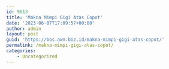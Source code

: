 ```yaml
---
id: 9613
title: 'Makna Mimpi Gigi Atas Copot'
date: '2023-06-07T17:09:57+00:00'
author: admin
layout: post
guid: 'https://bos.awn.biz.id/makna-mimpi-gigi-atas-copot/'
permalink: /makna-mimpi-gigi-atas-copot/
categories:
    - Uncategorized
---
```


